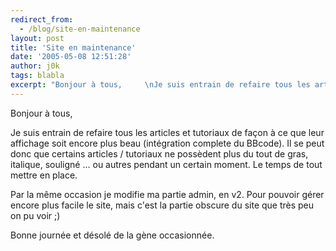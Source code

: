 ```yaml
---
redirect_from:
  - /blog/site-en-maintenance
layout: post
title: 'Site en maintenance'
date: '2005-05-08 12:51:28'
author: j0k
tags: blabla
excerpt: "Bonjour à tous,     \nJe suis entrain de refaire tous les articles et tutoriaux de façon à ce que leur affichage soit encore plus beau (intégration complete du BBcode).   Il se peut donc que certains articles / tutoriaux ne possèdent plus du tout de gras, italique, souligné ... ou autres pendant un certain moment. Le temps de tout mettre en place.  \n      …"
---
```


Bonjour à tous,

Je suis entrain de refaire tous les articles et tutoriaux de façon à ce que leur affichage soit encore plus beau (intégration complete du BBcode).   Il se peut donc que certains articles / tutoriaux ne possèdent plus du tout de gras, italique, souligné ... ou autres pendant un certain moment. Le temps de tout mettre en place.

Par la même occasion je modifie ma partie admin, en v2.   Pour pouvoir gérer encore plus facile le site, mais c'est la partie obscure du site que très peu on pu voir ;)

Bonne journée et désolé de la gène occasionnée.
